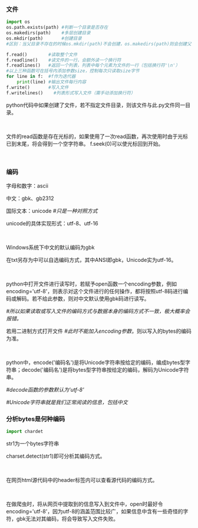 ### 文件
```python
import os
os.path.exists(path) #判断一个目录是否存在
os.makedirs(path)    #多层创建目录
os.mkdir(path)       #创建目录
#区别：当父目录不存在的时候os.mkdir(path)不会创建，os.makedirs(path)则会创建父目录。
```
```python
f.read()        #读取整个文件
f.readline()    #读文件的一行，会额外读一个换行符
f.readlines()   #返回一个列表，列表中每个元素为文件的一行（包括换行符'\n'）
#以上三种函数可在括号内添加参数size，控制每次只读取size字节
for line in f:  #f作为迭代器
    print(line) #输出文件每行内容
f.write()       #写入文件
f.writelines()    #列表形式写入文件（需手动添加换行符）
```

python代码中如果创建了文件，若不指定文件目录，则该文件与此.py文件同一目录。

<br>

文件的read函数是存在光标的，如果使用了一次read函数，再次使用时由于光标已到末尾，将会得到一个空字符串。
f.seek(0)可以使光标回到开始。

<br>



### 编码
字母和数字：ascii

中文：gbk、gb2312

国际文本：unicode *#只是一种对照方式*

unicode的具体实现形式：utf-8、utf-16

<br>

Windows系统下中文的默认编码为gbk

在txt另存为中可以自选编码方式，其中ANSI即gbk，Unicode实为utf-16。

<br>

python中打开文件进行读写时，若赋予open函数一个encoding参数，例如encoding='utf-8'，则表示对这个文件进行的任何操作，都将按照utf-8码进行编码或解码。若不给此参数，则对中文默认使用gbk码进行读写。

*#所以如果读取或写入文件的编码方式与数据本身的编码方式不一致，极大概率会报错。*

若用二进制方式打开文件 *#此时不能加入encoding参数*，则以写入的bytes的编码为准。

<br>

python中，encode('编码名')是将Unicode字符串按给定的编码，编成bytes型字符串；decode('编码名')是将bytes型字符串按给定的编码，解码为Unicode字符串。

*#decode函数的参数默认为'utf-8'*

*#Unicode字符串就是我们正常阅读的信息，包括中文*

### 分析bytes是何种编码
```python
import chardet
```
str1为一个bytes字符串

charset.detect(str1)即可分析其编码方式。

<br>

在网页html源代码中的header标签内可以查看源代码的编码方式。

<br>

在做爬虫时，将从网页中提取到的信息写入到文件中，open时最好令encoding='utf-8'，因为utf-8的涵盖范围比较广，如果信息中含有一些奇怪的字符，gbk无法对其编码，将会导致写入文件失败。
